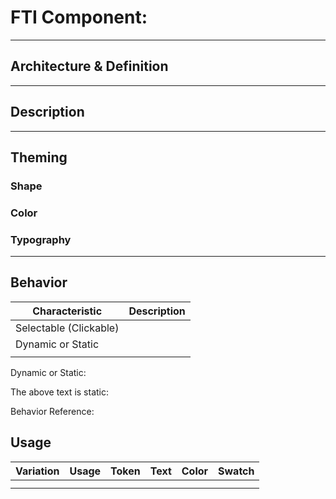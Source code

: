 # FTI Component: 

------

## Architecture & Definition





------

## Description



------

## Theming

### Shape





### Color



### Typography





------

## Behavior

| Characteristic         | Description |
| ---------------------- | ----------- |
| Selectable (Clickable) |             |
| Dynamic or Static      |             |
|                        |             |



Dynamic or Static:



The above text is static: 





Behavior Reference: 



## Usage

| Variation | Usage | Token | Text | Color | Swatch |
| --------- | ----- | ----- | ---- | ----- | ------ |
|           |       |       |      |       |        |
|           |       |       |      |       |        |

